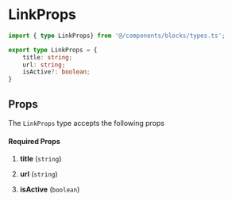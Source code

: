 # LinkProps

```typescript
import { type LinkProps} from '@/components/blocks/types.ts';
```

```typescript
export type LinkProps = {
    title: string;
    url: string;
    isActive?: boolean;
}
```

## Props

The `LinkProps` type accepts the following props

#### Required Props

1. **title** (`string`)

2. **url** (`string`)

3. **isActive** (`boolean`)